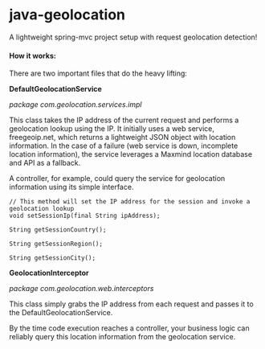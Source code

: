 java-geolocation
=================

A lightweight spring-mvc project setup with request geolocation detection!

#### How it works:

There are two important files that do the heavy lifting:

**DefaultGeolocationService** 

*package com.geolocation.services.impl*

This class takes the IP address of the current request and performs a geolocation lookup using the IP. It initially uses a web service, freegeoip.net, which returns a lightweight JSON object with location information. In the case of a failure (web service is down, incomplete location information), the service leverages a Maxmind location database and API as a fallback.

A controller, for example, could query the service for geolocation information using its simple interface.

    // This method will set the IP address for the session and invoke a geolocation lookup
    void setSessionIp(final String ipAddress);

    String getSessionCountry();

    String getSessionRegion();
		
    String getSessionCity();
    
**GeolocationInterceptor**

*package com.geolocation.web.interceptors*

This class simply grabs the IP address from each request and passes it to the DefaultGeolocationService.

By the time code execution reaches a controller, your business logic can reliably query this location information from the geolocation service.
